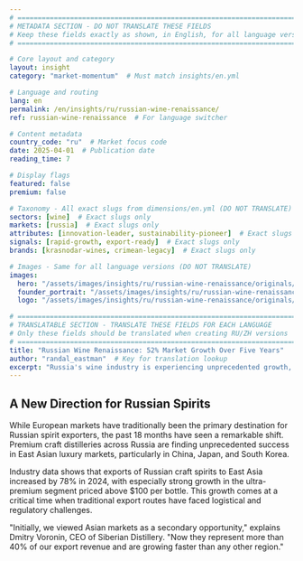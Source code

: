 ```yaml
---
# ============================================================================
# METADATA SECTION - DO NOT TRANSLATE THESE FIELDS
# Keep these fields exactly as shown, in English, for all language versions
# ============================================================================

# Core layout and category
layout: insight
category: "market-momentum"  # Must match insights/en.yml

# Language and routing
lang: en
permalink: /en/insights/ru/russian-wine-renaissance/
ref: russian-wine-renaissance  # For language switcher

# Content metadata
country_code: "ru"  # Market focus code
date: 2025-04-01  # Publication date
reading_time: 7

# Display flags
featured: false
premium: false

# Taxonomy - All exact slugs from dimensions/en.yml (DO NOT TRANSLATE)
sectors: [wine]  # Exact slugs only
markets: [russia]  # Exact slugs only
attributes: [innovation-leader, sustainability-pioneer]  # Exact slugs only
signals: [rapid-growth, export-ready]  # Exact slugs only
brands: [krasnodar-wines, crimean-legacy]  # Exact slugs only

# Images - Same for all language versions (DO NOT TRANSLATE)
images:
  hero: "/assets/images/insights/ru/russian-wine-renaissance/originals/hero-krasnodar-vineyard.jpg"
  founder_portrait: "/assets/images/insights/ru/russian-wine-renaissance/originals/founder-portrait-anna-kuznetsova.jpg"
  logo: "/assets/images/insights/ru/russian-wine-renaissance/originals/logo-russian-wine.jpg"

# ============================================================================
# TRANSLATABLE SECTION - TRANSLATE THESE FIELDS FOR EACH LANGUAGE
# Only these fields should be translated when creating RU/ZH versions
# ============================================================================
title: "Russian Wine Renaissance: 52% Market Growth Over Five Years"
author: "randal_eastman"  # Key for translation lookup
excerpt: "Russia's wine industry is experiencing unprecedented growth, with domestic production doubling and increasing international recognition."
---
```


## A New Direction for Russian Spirits

While European markets have traditionally been the primary destination for Russian spirit exporters, the past 18 months have seen a remarkable shift. Premium craft distilleries across Russia are finding unprecedented success in East Asian luxury markets, particularly in China, Japan, and South Korea.

Industry data shows that exports of Russian craft spirits to East Asia increased by 78% in 2024, with especially strong growth in the ultra-premium segment priced above $100 per bottle. This growth comes at a critical time when traditional export routes have faced logistical and regulatory challenges.

"Initially, we viewed Asian markets as a secondary opportunity," explains Dmitry Voronin, CEO of Siberian Distillery. "Now they represent more than 40% of our export revenue and are growing faster than any other region."